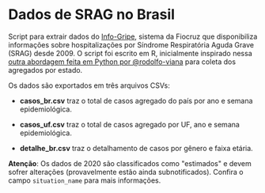 # Dados de SRAG no Brasil
Script para extrair dados do [Info-Gripe](http://info.gripe.fiocruz.br/), sistema da Fiocruz que disponibiliza informações sobre hospitalizações por Síndrome Respiratória Aguda Grave (SRAG) desde 2009. O script foi escrito em R, inicialmente inspirado nessa [outra abordagem feita em Python por @rodolfo-viana](https://github.com/rodolfo-viana/dailylog/blob/master/scripts/covid19srag.py) para coleta dos agregados por estado.

Os dados são exportados em três arquivos CSVs:

* **casos_br.csv** traz o total de casos agregado do país por ano e semana epidemiológica.

* **casos_uf.csv** traz o total de casos agregado por UF, ano e semana epidemiológica.

* **detalhe_br.csv** traz o detalhamento de casos por gênero e faixa etária.

**Atenção**: Os dados de 2020 são classificados como "estimados" e devem sofrer alterações (provavelmente estão ainda subnotificados). Confira o campo `situation_name` para mais informações.
